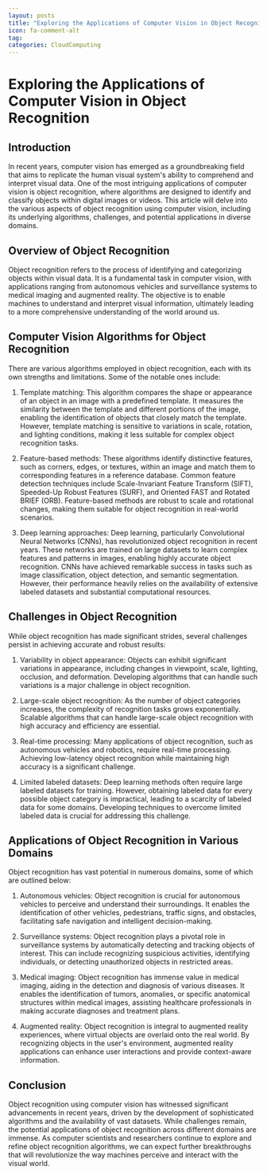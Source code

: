 ```yaml
---
layout: posts
title: "Exploring the Applications of Computer Vision in Object Recognition"
icon: fa-comment-alt
tag:      
categories: CloudComputing
---
```



# Exploring the Applications of Computer Vision in Object Recognition

## Introduction
In recent years, computer vision has emerged as a groundbreaking field that aims to replicate the human visual system's ability to comprehend and interpret visual data. One of the most intriguing applications of computer vision is object recognition, where algorithms are designed to identify and classify objects within digital images or videos. This article will delve into the various aspects of object recognition using computer vision, including its underlying algorithms, challenges, and potential applications in diverse domains.

## Overview of Object Recognition
Object recognition refers to the process of identifying and categorizing objects within visual data. It is a fundamental task in computer vision, with applications ranging from autonomous vehicles and surveillance systems to medical imaging and augmented reality. The objective is to enable machines to understand and interpret visual information, ultimately leading to a more comprehensive understanding of the world around us.

## Computer Vision Algorithms for Object Recognition
There are various algorithms employed in object recognition, each with its own strengths and limitations. Some of the notable ones include:

1. Template matching: This algorithm compares the shape or appearance of an object in an image with a predefined template. It measures the similarity between the template and different portions of the image, enabling the identification of objects that closely match the template. However, template matching is sensitive to variations in scale, rotation, and lighting conditions, making it less suitable for complex object recognition tasks.

2. Feature-based methods: These algorithms identify distinctive features, such as corners, edges, or textures, within an image and match them to corresponding features in a reference database. Common feature detection techniques include Scale-Invariant Feature Transform (SIFT), Speeded-Up Robust Features (SURF), and Oriented FAST and Rotated BRIEF (ORB). Feature-based methods are robust to scale and rotational changes, making them suitable for object recognition in real-world scenarios.

3. Deep learning approaches: Deep learning, particularly Convolutional Neural Networks (CNNs), has revolutionized object recognition in recent years. These networks are trained on large datasets to learn complex features and patterns in images, enabling highly accurate object recognition. CNNs have achieved remarkable success in tasks such as image classification, object detection, and semantic segmentation. However, their performance heavily relies on the availability of extensive labeled datasets and substantial computational resources.

## Challenges in Object Recognition
While object recognition has made significant strides, several challenges persist in achieving accurate and robust results:

1. Variability in object appearance: Objects can exhibit significant variations in appearance, including changes in viewpoint, scale, lighting, occlusion, and deformation. Developing algorithms that can handle such variations is a major challenge in object recognition.

2. Large-scale object recognition: As the number of object categories increases, the complexity of recognition tasks grows exponentially. Scalable algorithms that can handle large-scale object recognition with high accuracy and efficiency are essential.

3. Real-time processing: Many applications of object recognition, such as autonomous vehicles and robotics, require real-time processing. Achieving low-latency object recognition while maintaining high accuracy is a significant challenge.

4. Limited labeled datasets: Deep learning methods often require large labeled datasets for training. However, obtaining labeled data for every possible object category is impractical, leading to a scarcity of labeled data for some domains. Developing techniques to overcome limited labeled data is crucial for addressing this challenge.

## Applications of Object Recognition in Various Domains
Object recognition has vast potential in numerous domains, some of which are outlined below:

1. Autonomous vehicles: Object recognition is crucial for autonomous vehicles to perceive and understand their surroundings. It enables the identification of other vehicles, pedestrians, traffic signs, and obstacles, facilitating safe navigation and intelligent decision-making.

2. Surveillance systems: Object recognition plays a pivotal role in surveillance systems by automatically detecting and tracking objects of interest. This can include recognizing suspicious activities, identifying individuals, or detecting unauthorized objects in restricted areas.

3. Medical imaging: Object recognition has immense value in medical imaging, aiding in the detection and diagnosis of various diseases. It enables the identification of tumors, anomalies, or specific anatomical structures within medical images, assisting healthcare professionals in making accurate diagnoses and treatment plans.

4. Augmented reality: Object recognition is integral to augmented reality experiences, where virtual objects are overlaid onto the real world. By recognizing objects in the user's environment, augmented reality applications can enhance user interactions and provide context-aware information.

## Conclusion
Object recognition using computer vision has witnessed significant advancements in recent years, driven by the development of sophisticated algorithms and the availability of vast datasets. While challenges remain, the potential applications of object recognition across different domains are immense. As computer scientists and researchers continue to explore and refine object recognition algorithms, we can expect further breakthroughs that will revolutionize the way machines perceive and interact with the visual world.